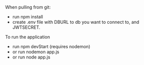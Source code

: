 When pulling from git:
- run npm install
- create .env file with DBURL to db you want to connect to, and JWTSECRET.

To run the application
- run npm devStart (requires nodemon)
- or run nodemon app.js 
- or run node app.js